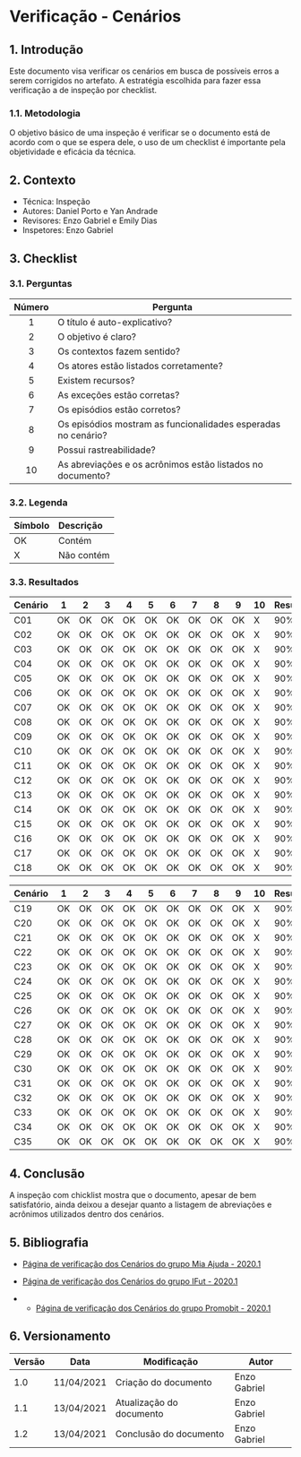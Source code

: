 # Verificação - Cenários

## 1. Introdução

Este documento visa verificar os cenários em busca de possíveis erros a serem corrigidos no artefato. A estratégia escolhida para fazer essa verificação a de inspeção por checklist.

### 1.1. Metodologia

O objetivo básico de uma inspeção é verificar se o documento está de acordo com o que se espera dele, o uso de um checklist é importante pela objetividade e eficácia da técnica.

## 2. Contexto
 - Técnica: Inspeção
 - Autores: Daniel Porto e Yan Andrade
 - Revisores: Enzo Gabriel e Emily Dias
 - Inspetores: Enzo Gabriel

## 3. Checklist

### 3.1. Perguntas
| Número | Pergunta |
|:--:|--|
| 1 | O título é auto-explicativo? |
| 2 | O objetivo é claro? |
| 3 | Os contextos fazem sentido? |
| 4 | Os atores estão listados corretamente? |
| 5 | Existem recursos? |
| 6 | As exceções estão corretas? |
| 7 | Os episódios estão corretos? |
| 8 | Os episódios mostram as funcionalidades esperadas no cenário? |
| 9 | Possui rastreabilidade? |
| 10 | As abreviações e os acrônimos estão listados no documento? |

### 3.2. Legenda

|Símbolo|Descrição|
|:-|:-|
|OK|Contém|
|X|Não contém|

### 3.3. Resultados

|Cenário|1|2|3|4|5|6|7|8|9|10| Resultado |
|----|-|--|-|--|-|-|-|--|-| -| -|
|C01|OK|OK|OK|OK|OK|OK|OK|OK|OK|X|90%|
|C02|OK|OK|OK|OK|OK|OK|OK|OK|OK|X|90%|
|C03|OK|OK|OK|OK|OK|OK|OK|OK|OK|X|90%|
|C04|OK|OK|OK|OK|OK|OK|OK|OK|OK|X|90%|
|C05|OK|OK|OK|OK|OK|OK|OK|OK|OK|X|90%|
|C06|OK|OK|OK|OK|OK|OK|OK|OK|OK|X|90%|
|C07|OK|OK|OK|OK|OK|OK|OK|OK|OK|X|90%|
|C08|OK|OK|OK|OK|OK|OK|OK|OK|OK|X|90%|
|C09|OK|OK|OK|OK|OK|OK|OK|OK|OK|X|90%|
|C10|OK|OK|OK|OK|OK|OK|OK|OK|OK|X|90%|
|C11|OK|OK|OK|OK|OK|OK|OK|OK|OK|X|90%|
|C12|OK|OK|OK|OK|OK|OK|OK|OK|OK|X|90%|
|C13|OK|OK|OK|OK|OK|OK|OK|OK|OK|X|90%|
|C14|OK|OK|OK|OK|OK|OK|OK|OK|OK|X|90%|
|C15|OK|OK|OK|OK|OK|OK|OK|OK|OK|X|90%|
|C16|OK|OK|OK|OK|OK|OK|OK|OK|OK|X|90%|
|C17|OK|OK|OK|OK|OK|OK|OK|OK|OK|X|90%|
|C18|OK|OK|OK|OK|OK|OK|OK|OK|OK|X|90%|

|Cenário|1|2|3|4|5|6|7|8|9|10| Resultado |
|----|-|--|-|--|-|-|-|--|-| -| -|
|C19|OK|OK|OK|OK|OK|OK|OK|OK|OK|X|90%|
|C20|OK|OK|OK|OK|OK|OK|OK|OK|OK|X|90%|
|C21|OK|OK|OK|OK|OK|OK|OK|OK|OK|X|90%|
|C22|OK|OK|OK|OK|OK|OK|OK|OK|OK|X|90%|
|C23|OK|OK|OK|OK|OK|OK|OK|OK|OK|X|90%|
|C24|OK|OK|OK|OK|OK|OK|OK|OK|OK|X|90%|
|C25|OK|OK|OK|OK|OK|OK|OK|OK|OK|X|90%|
|C26|OK|OK|OK|OK|OK|OK|OK|OK|OK|X|90%|
|C27|OK|OK|OK|OK|OK|OK|OK|OK|OK|X|90%|
|C28|OK|OK|OK|OK|OK|OK|OK|OK|OK|X|90%|
|C29|OK|OK|OK|OK|OK|OK|OK|OK|OK|X|90%|
|C30|OK|OK|OK|OK|OK|OK|OK|OK|OK|X|90%|
|C31|OK|OK|OK|OK|OK|OK|OK|OK|OK|X|90%|
|C32|OK|OK|OK|OK|OK|OK|OK|OK|OK|X|90%|
|C33|OK|OK|OK|OK|OK|OK|OK|OK|OK|X|90%|
|C34|OK|OK|OK|OK|OK|OK|OK|OK|OK|X|90%|
|C35|OK|OK|OK|OK|OK|OK|OK|OK|OK|X|90%|

## 4. Conclusão

A inspeção com chicklist mostra que o documento, apesar de bem satisfatório, ainda deixou a desejar quanto a listagem de abreviações e acrônimos utilizados dentro dos cenários.

## 5. Bibliografia

- [Página de verificação dos Cenários do grupo Mia Ajuda - 2020.1](https://requisitos-de-software.github.io/2020.1-Mia-Ajuda/#/pages/analysis/verification/verificationScenario)

- [Página de verificação dos Cenários do grupo IFut - 2020.1](https://requisitos-de-software.github.io/2020.1-iFut/analise/verificacoes/mod_cenarios/)

- - [Página de verificação dos Cenários do grupo Promobit - 2020.1](https://requisitos-de-software.github.io/2020.1-Promobit/analise/verificacao/cenario/)

## 6. Versionamento
| Versão | Data | Modificação | Autor |
|--|--|--|--|
| 1.0 | 11/04/2021 | Criação do documento | Enzo Gabriel |
| 1.1 | 13/04/2021 | Atualização do documento | Enzo Gabriel |
| 1.2 | 13/04/2021 | Conclusão do documento | Enzo Gabriel |